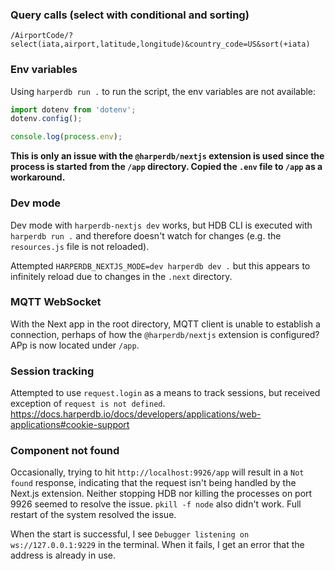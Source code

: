 ### Query calls (select with conditional and sorting)

```
/AirportCode/?select(iata,airport,latitude,longitude)&country_code=US&sort(+iata)
```

### Env variables

Using `harperdb run .` to run the script, the env variables are not available:

```js
import dotenv from 'dotenv';
dotenv.config();

console.log(process.env);
```

**This is only an issue with the `@harperdb/nextjs` extension is used since the process is started from the `/app` directory. Copied
the `.env` file to `/app` as a workaround.**

### Dev mode

Dev mode with `harperdb-nextjs dev` works, but HDB CLI is executed with `harperdb run .`
and therefore doesn't watch for changes (e.g. the `resources.js` file is not reloaded).

Attempted `HARPERDB_NEXTJS_MODE=dev harperdb dev .` but this appears to infinitely
reload due to changes in the `.next` directory.

### MQTT WebSocket

With the Next app in the root directory, MQTT client is unable to establish a connection, perhaps of how the `@harperdb/nextjs` extension is configured? APp is now located under `/app`.

### Session tracking

Attempted to use `request.login` as a means to track sessions, but received exception of `request is not defined`.
https://docs.harperdb.io/docs/developers/applications/web-applications#cookie-support

### Component not found

Occasionally, trying to hit `http://localhost:9926/app` will result in a `Not found` response, indicating that the
request isn't being handled by the Next.js extension. Neither stopping HDB nor killing the processes on port 9926
seemed to resolve the issue. `pkill -f node` also didn't work. Full restart of the system resolved the issue.

When the start is successful, I see `Debugger listening on ws://127.0.0.1:9229` in the terminal. When it fails, I
get an error that the address is already in use.
